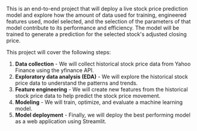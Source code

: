 This is an end-to-end project that will deploy a live stock price prediction model and explore how the amount of data used for training, engineered features used, model selected, and the selection of the parameters of that model contribute to its performance and efficiency. The model will be trained to generate a prediction for the selected stock's adjusted closing price.

This project will cover the following steps:
  1. **Data collection** - We will collect historical stock price data from Yahoo Finance using the yfinance API.
  2. **Exploratory data analysis (EDA)** - We will explore the historical stock price data to understand the patterns and trends.
  3. **Feature engineering** - We will create new features from the historical stock price data to help predict the stock price movement.
  4. **Modeling** - We will train, optimize, and evaluate a machine learning model.
  5. **Model deployment** - Finally, we will deploy the best performing model as a web application using Streamlit.
